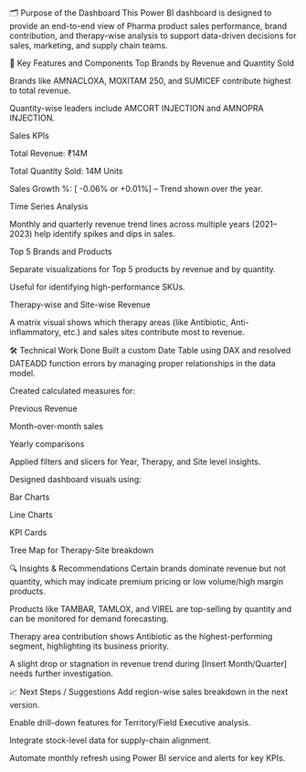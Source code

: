 🗂️ Purpose of the Dashboard
This Power BI dashboard is designed to provide an end-to-end view of Pharma product sales performance, brand contribution, and therapy-wise analysis to support data-driven decisions for sales, marketing, and supply chain teams.

📌 Key Features and Components
Top Brands by Revenue and Quantity Sold

Brands like AMNACLOXA, MOXITAM 250, and SUMICEF contribute highest to total revenue.

Quantity-wise leaders include AMCORT INJECTION and AMNOPRA INJECTION.

Sales KPIs

Total Revenue: ₹14M

Total Quantity Sold: 14M Units

Sales Growth %: [ -0.06% or +0.01%] – Trend shown over the year.

Time Series Analysis

Monthly and quarterly revenue trend lines across multiple years (2021–2023) help identify spikes and dips in sales.

Top 5 Brands and Products

Separate visualizations for Top 5 products by revenue and by quantity.

Useful for identifying high-performance SKUs.

Therapy-wise and Site-wise Revenue

A matrix visual shows which therapy areas (like Antibiotic, Anti-inflammatory, etc.) and sales sites contribute most to revenue.

🛠️ Technical Work Done
Built a custom Date Table using DAX and resolved DATEADD function errors by managing proper relationships in the data model.

Created calculated measures for:

Previous Revenue

Month-over-month sales

Yearly comparisons

Applied filters and slicers for Year, Therapy, and Site level insights.

Designed dashboard visuals using:

Bar Charts

Line Charts

KPI Cards

Tree Map for Therapy-Site breakdown

🔍 Insights & Recommendations
Certain brands dominate revenue but not quantity, which may indicate premium pricing or low volume/high margin products.

Products like TAMBAR, TAMLOX, and VIREL are top-selling by quantity and can be monitored for demand forecasting.

Therapy area contribution shows Antibiotic as the highest-performing segment, highlighting its business priority.

A slight drop or stagnation in revenue trend during [Insert Month/Quarter] needs further investigation.

📈 Next Steps / Suggestions
Add region-wise sales breakdown in the next version.

Enable drill-down features for Territory/Field Executive analysis.

Integrate stock-level data for supply-chain alignment.

Automate monthly refresh using Power BI service and alerts for key KPIs.


